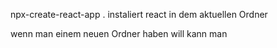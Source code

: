 npx-create-react-app .
instaliert react in dem aktuellen Ordner

wenn man einem neuen Ordner haben will kann man 